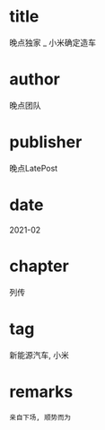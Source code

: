 # title
晚点独家 _ 小米确定造车

# author
晚点团队

# publisher
晚点LatePost

# date
2021-02

# chapter
列传

# tag
新能源汽车, 小米

# remarks
`亲自下场, 顺势而为`
